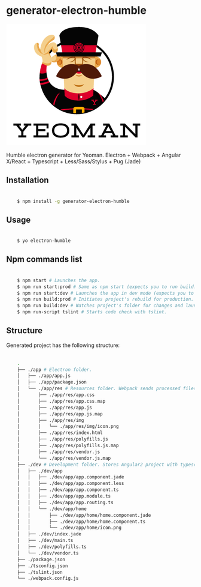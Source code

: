 # generator-electron-humble

![alt tag](https://raw.githubusercontent.com/bakharevpavel/generator-electron-humble/master/generators/app/templates/dev/common/icon.png)

Humble electron generator for Yeoman. Electron + Webpack + Angular X/React + Typescript + Less/Sass/Stylus + Pug (Jade)

## Installation

```sh

	$ npm install -g generator-electron-humble

```

## Usage

```sh

	$ yo electron-humble

```

## Npm commands list

```sh

	$ npm start # Launches the app.
	$ npm run start:prod # Same as npm start (expects you to run build:prod at least once).
	$ npm run start:dev # Launches the app in dev mode (expects you to run build:dev separately).
	$ npm run build:prod # Initiates project's rebuild for production.
	$ npm run build:dev # Watches project's folder for changes and launches hot-reload using webpack-dev-server.
	$ npm run-script tslint # Starts code check with tslint.

```

## Structure

Generated project has the following structure:

```sh

	.
	├── ./app # Electron folder.
	│   ├── ./app/app.js
	│   ├── ./app/package.json
	│   └── ./app/res # Resources folder. Webpack sends processed files here.
	│       ├── ./app/res/app.css
	│       ├── ./app/res/app.css.map
	│       ├── ./app/res/app.js
	│       ├── ./app/res/app.js.map
	│       ├── ./app/res/img
	│       │   └── ./app/res/img/icon.png
	│       ├── ./app/res/index.html
	│       ├── ./app/res/polyfills.js
	│       ├── ./app/res/polyfills.js.map
	│       ├── ./app/res/vendor.js
	│       └── ./app/res/vendor.js.map
	├── ./dev # Development folder. Stores Angular2 project with typescript, jade and less/sass/stylus files.
	│   ├── ./dev/app
	│   │   ├── ./dev/app/app.component.jade
	│   │   ├── ./dev/app/app.component.less
	│   │   ├── ./dev/app/app.component.ts
	│   │   ├── ./dev/app/app.module.ts
	│   │   ├── ./dev/app/app.routing.ts
	│   │   └── ./dev/app/home
	│   │       ├── ./dev/app/home/home.component.jade
	│   │       ├── ./dev/app/home/home.component.ts
	│   │       └── ./dev/app/home/icon.png
	│   ├── ./dev/index.jade
	│   ├── ./dev/main.ts
	│   ├── ./dev/polyfills.ts
	│   └── ./dev/vendor.ts
	├── ./package.json
	├── ./tsconfig.json
	├── ./tslint.json
	└── ./webpack.config.js

```
